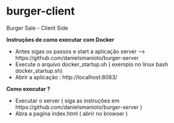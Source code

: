 # burger-client
Burger Sale - Client Side

<b>Instruções de como executar com Docker</b>
<ul>
  <li>Antes sigas os passos e start a aplicaçâo server --> https://github.com/danielsmanioto/burger-server</li>
  <li>Execute o arquivo docker_startup.sh ( exemplo no linux bash docker_startup.sh)</li>
  <li>Abrir a aplicaçâo : http://localhost:8083/</li>
</ul>

<b>Como executar ?</b>
<ul>
  <li>Executar o server ( siga as instruções em https://github.com/danielsmanioto/burger-server )</li>
  <li>Abra a pagina index.html ( abrir no browser )
</ul>




